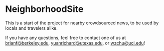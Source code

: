 # NeighborhoodSite

This is a start of the project for nearby crowdsourced news, to be used by locals and travelers alike. 

If you have any questions, feel free to contact one of us at brianf@berkeley.edu, yuanrichard@utexas.edu, or wzchu@uci.edu!
